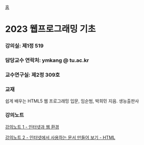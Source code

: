 [홈](https://github.com/dknife/dknife.github.io/wiki)

# 2023 웹프로그래밍 기초


### 강의실: 제1정 519

### 담당교수 연락처: ymkang @ tu.ac.kr

### 교수연구실: 제2정 309호

### 교재

쉽게 배우는 HTML5 웹 프로그래밍 입문, 임순범, 박희민 지음. 생능출판사

### 강의노트

[강의노트 1 - 인터넷과 웹 환경](https://github.com/dknife/2023Web/raw/main/LectureNotes/%EC%9B%B9%20%ED%94%84%EB%A1%9C%EA%B7%B8%EB%9E%98%EB%B0%8D%20%EA%B0%95%EC%9D%98%EB%85%B8%ED%8A%B8%201.pdf)

[강의노트 2 - 인터넷에서 사용하는 문서 만들어 보기 - HTML]()








